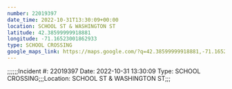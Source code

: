```yaml
---
number: 22019397
date_time: 2022-10-31T13:30:09+00:00
location: SCHOOL ST & WASHINGTON ST
latitude: 42.38599999918881
longitude: -71.16523001862933
type: SCHOOL CROSSING
google_maps_link: https://maps.google.com/?q=42.38599999918881,-71.16523001862933
---
```


;;;;;;Incident #: 22019397  Date: 2022-10-31 13:30:09   Type: SCHOOL CROSSING;;;Location: SCHOOL ST & WASHINGTON ST;;;
